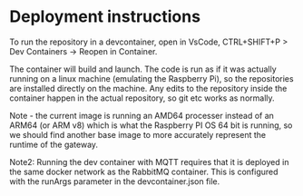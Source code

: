 # Deployment instructions

To run the repository in a devcontainer, open in VsCode, CTRL+SHIFT+P > Dev Containers -> Reopen in Container.

The container will build and launch. The code is run as if it was actually running on a linux machine (emulating the Raspberry Pi), so the repositories are installed directly on the machine.
Any edits to the repository inside the container happen in the actual repository, so git etc works as normally.

Note - the current image is running an AMD64 processer instead of an ARM64 (or ARM v8) which is what the Raspberry PI OS 64 bit is running, so we should find another base image to more accurately represent the runtime of the gateway.

Note2: Running the dev container with MQTT requires that it is deployed in the same docker network as the RabbitMQ container. This is configured with the runArgs parameter in the devcontainer.json file.
